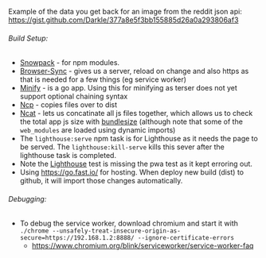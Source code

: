 Example of the data you get back for an image from the reddit json api: https://gist.github.com/Darkle/377a8e5f3bb155885d26a0a293806af3

###### Build Setup:

* [Snowpack](https://www.snowpack.dev/) - for npm modules.
* [Browser-Sync](https://browsersync.io/docs/command-line) - gives us a server, reload on change and also https as that is needed for a few things (eg service worker)
* [Minify](https://github.com/tdewolff/minify/blob/master/cmd/minify/README.md) - is a go app. Using this for minifying as terser does not yet support optional chaining syntax
* [Ncp](https://github.com/AvianFlu/ncp) - copies files over to dist
* [Ncat](https://github.com/pvdlg/ncat) - lets us concatinate all js files together, which allows us to check the total app js size with [bundlesize](https://github.com/siddharthkp/bundlesize) (although note that some of the `web_modules` are loaded using dynamic imports)
* The `lighthouse:serve` npm task is for Lighthouse as it needs the page to be served. The `lighthouse:kill-serve` kills this sever after the lighthouse task is completed.
* Note the [Lighthouse](https://github.com/GoogleChrome/lighthouse) test is missing the pwa test as it kept erroring out.
* Using https://go.fast.io/ for hosting. When deploy new build (dist) to github, it will import those changes automatically.



###### Debugging:
* To debug the service worker, download chromium and start it with `./chrome --unsafely-treat-insecure-origin-as-secure=https://192.168.1.2:8888/ --ignore-certificate-errors `
    * https://www.chromium.org/blink/serviceworker/service-worker-faq